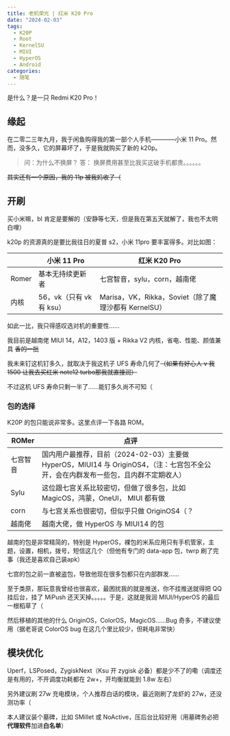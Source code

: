 ```yaml
---
title: 老机荣光 | 红米 K20 Pro
date: "2024-02-03"
tags: 
  - K20P
  - Root
  - KernelSU
  - MIUI
  - HyperOS
  - Android
categories:
  - 随笔
---
```


是什么？是一只 Redmi K20 Pro！

<!--more-->

## 缘起

在二零二三年九月，我于闲鱼购得我的第一部个人手机————小米 11 Pro。然而，没多久，它的屏幕坏了，于是我就购买了新的 k20p。

> 问：为什么不换屏？
> 答： 换屏费用甚至比我买这破手机都贵。。。。。。

~~其实还有一个原因，我的 11p 被我妈收了（~~

## 开刷

买小米嘛，bl 肯定是要解的（安静等七天，但是我在第五天就解了，我也不太明白哩）

k20p 的资源真的是要比我往日的夏普 s2，小米 11pro 要丰富得多。对比如图：

|    |  小米 11 Pro | 红米 K20 Pro|
|-----|-----|----| 
| Romer | 基本无持续更新者 | 七宫智音，sylu，corn，越南佬 |
 内核 | 56，vk（只有 vk 有 ksu） | Marisa，VK，Rikka，Soviet（除了魔理沙都有 KernelSU） |

如此一比，我只得感叹选对机的重要性……

我目前是越南佬 MIUI 14，A12，1403 版 + Rikka V2 内核，省电、性能、颜值兼具 ~~香的一批~~

我未来钉这机钉多久，就取决于我这机子 UFS 寿命几何了~~（如果有好心人 v 我 1500 让我去买红米 note12 turbo那我就直接润）~~

不过这机 UFS 寿命只剩一半了……能钉多久尚不可知（

### 包的选择

K20P 的包只能说非常多。这里点评一下各路 ROM。

|ROMer| 点评 |
|----|----|
|七宫智音|国内用户最推荐，目前（2024-02-03）主要做 HyperOS，MIUI14 与 OriginOS4，（注：七宫包不全公开，会在内群发布一些包，且内群不定期收人）|
|Sylu|这位跟七宫关系比较密切，但做了很多包，比如 MagicOS，鸿蒙，OneUI， MIUI 都有做|
|corn|与七宫关系也很密切，但似乎只做 OriginOS4（？|
|越南佬|越南大佬，做 HyperOS 与 MIUI14 的包|

越南的包是非常精简的，特别是 HyperOS，裸包的米系应用只有手机管家，主题，设置，相机，拨号，短信这几个（但他有专门的 data-app 包，twrp 刷了完事（我还是喜欢自己装apk）

七宫的包之前一直被盗包，导致他现在很多包都只在内部群发……

至于类原，那玩意我曾经也很喜欢，最困扰我的就是推送，你不挂推送就得把 QQ 挂后台，挂了 MiPush 还天天掉。。。。。于是，这就是我润 MIUI/HyperOS 的最后一根稻草了（

然后移植的其他的什么 OriginOS，ColorOS，MagicOS......Bug 奇多，不建议使用（据老哥说 ColorOS bug 在这几个里比较少，但耗电非常快）

## 模块优化

Uperf，LSPosed，ZygiskNext（Ksu 开 zygisk 必备）都是少不了的嘞（调度还是有用的，不开调度功耗都在 2w+，开均衡就能到 1.8w 左右）

另外建议刷 27w 充电模块，个人推荐白话的模块，最近刚刷了龙虾的 27w，还没测功率（

本人建议装个墓碑，比如 SMillet 或 NoActive，压后台比较好用（用墓碑务必把**代理软件**加进**白名单**）